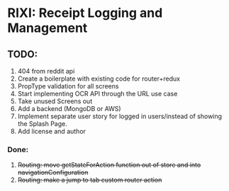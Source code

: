 RIXI: Receipt Logging and Management
======

## TODO:
1. 404 from reddit api
2. Create a boilerplate with existing code for router+redux
3. PropType validation for all screens
4. Start implementing OCR API through the URL use case
5. Take unused Screens out
50. Add a backend (MongoDB or AWS)
100. Implement separate user story for logged in users/instead of showing the Splash Page.
100. Add license and author

### Done:
1. ~~Routing: move getStateForAction function out of store and into navigationConfiguration~~
2. ~~Routing: make a jump to tab custom router action~~
